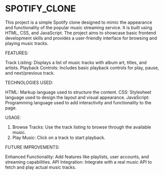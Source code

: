 # SPOTIFY_CLONE

This project is a simple Spotify clone designed to mimic the appearance and functionality of the popular music streaming service. It is built using HTML, CSS, and JavaScript. The project aims to showcase basic frontend development skills and provides a user-friendly interface for browsing and playing music tracks.

FEATURES:

Track Listing: Displays a list of music tracks with album art, titles, and artists.
Playback Controls: Includes basic playback controls for play, pause, and next/previous track.

TECHNOLOGIES USED:

HTML: Markup language used to structure the content.
CSS: Stylesheet language used to design the layout and visual appearance.
JavaScript: Programming language used to add interactivity and functionality to the page.

USAGE:

1. Browse Tracks: Use the track listing to browse through the available music.
2. Play Music: Click on a track to start playback.

FUTURE IMPROVEMENTS:

Enhanced Functionality: Add features like playlists, user accounts, and streaming capabilities.
API Integration: Integrate with a real music API to fetch and play actual music tracks.
